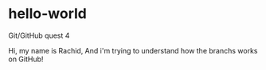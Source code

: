# hello-world
Git/GitHub quest 4

Hi, my name is Rachid,
And i'm trying to understand how the branchs works on GitHub!

